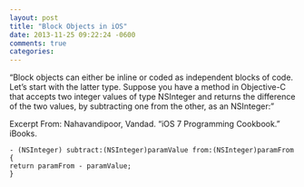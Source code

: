 ```yaml
---
layout: post
title: "Block Objects in iOS"
date: 2013-11-25 09:22:24 -0600
comments: true
categories: 
---
```


“Block objects can either be inline or coded as independent blocks of code.
Let’s start with the latter type. Suppose you have a method in Objective-C that
accepts two integer values of type NSInteger and returns the difference of the
two values, by subtracting one from the other, as an NSInteger:”

Excerpt From: Nahavandipoor, Vandad. “iOS 7 Programming Cookbook.” iBooks. 

    - (NSInteger) subtract:(NSInteger)paramValue from:(NSInteger)paramFrom { 
    return paramFrom - paramValue;
    }

